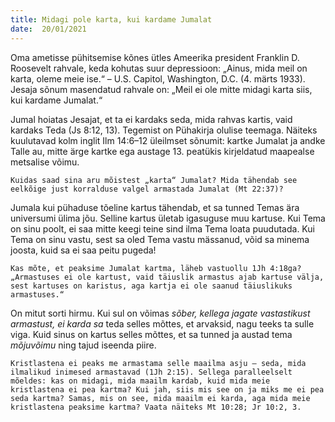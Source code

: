 ```yaml
---
title: Midagi pole karta, kui kardame Jumalat 
date:  20/01/2021  
---
```


Oma ametisse pühitsemise kõnes ütles Ameerika president Franklin D. Roosevelt rahvale, keda kohutas suur depressioon: „Ainus, mida meil on karta, oleme meie ise.“ – U.S. Capitol, Washington, D.C. (4. märts 1933). Jesaja sõnum masendatud rahvale on: „Meil ei ole mitte midagi karta siis, kui kardame Jumalat.“

Jumal hoiatas Jesajat, et ta ei kardaks seda, mida rahvas kartis, vaid kardaks Teda (Js 8:12, 13). Tegemist on Pühakirja olulise teemaga. Näiteks kuulutavad kolm inglit Ilm 14:6–12 üleilmset sõnumit: kartke Jumalat ja andke Talle au, mitte ärge kartke ega austage 13. peatükis kirjeldatud maapealse metsalise võimu.

`Kuidas saad sina aru mõistest „karta“ Jumalat? Mida tähendab see eelkõige just korralduse valgel armastada Jumalat (Mt 22:37)?`

Jumala kui pühaduse tõeline kartus tähendab, et sa tunned Temas ära universumi ülima jõu. Selline kartus ületab igasuguse muu kartuse. Kui Tema on sinu poolt, ei saa mitte keegi teine sind ilma Tema loata puudutada. Kui Tema on sinu vastu, sest sa oled Tema vastu mässanud, võid sa minema joosta, kuid sa ei saa peitu pugeda!

`Kas mõte, et peaksime Jumalat kartma, läheb vastuollu 1Jh 4:18ga? „Armastuses ei ole kartust, vaid täiuslik armastus ajab kartuse välja, sest kartuses on karistus, aga kartja ei ole saanud täiuslikuks armastuses.“`

On mitut sorti hirmu. Kui sul on võimas _sõber, kellega jagate vastastikust armastust, ei karda sa_ teda selles mõttes, et arvaksid, nagu teeks ta sulle viga. Kuid sinus on kartus selles mõttes, et sa tunned ja austad tema _mõjuvõimu_ ning tajud iseenda piire.

`Kristlastena ei peaks me armastama selle maailma asju – seda, mida ilmalikud inimesed armastavad (1Jh 2:15). Sellega paralleelselt mõeldes: kas on midagi, mida maailm kardab, kuid mida meie kristlastena ei pea kartma? Kui jah, siis mis see on ja miks me ei pea seda kartma? Samas, mis on see, mida maailm ei karda, aga mida meie kristlastena peaksime kartma? Vaata näiteks Mt 10:28; Jr 10:2, 3.`
